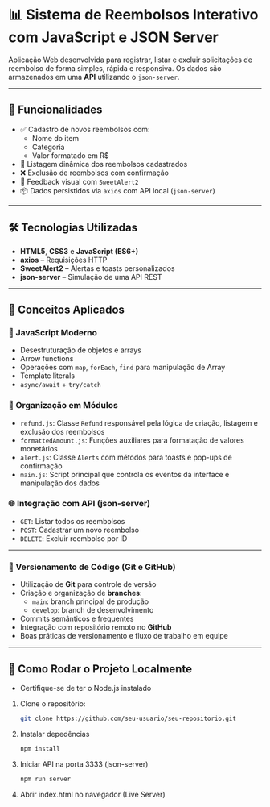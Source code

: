 # 📊 Sistema de Reembolsos Interativo com JavaScript e JSON Server

Aplicação Web desenvolvida para registrar, listar e excluir solicitações de reembolso de forma simples, rápida e responsiva. Os dados são armazenados em uma **API** utilizando o `json-server`.

---

## 🚀 Funcionalidades

- ✅ Cadastro de novos reembolsos com:
  - Nome do item
  - Categoria
  - Valor formatado em R$
- 📄 Listagem dinâmica dos reembolsos cadastrados
- ❌ Exclusão de reembolsos com confirmação
- 💬 Feedback visual com `SweetAlert2`
- 📦 Dados persistidos via `axios` com API local (`json-server`)

---

## 🛠️ Tecnologias Utilizadas

- **HTML5**, **CSS3** e **JavaScript (ES6+)**
- **axios** – Requisições HTTP
- **SweetAlert2** – Alertas e toasts personalizados
- **json-server** – Simulação de uma API REST

---

## 🧠 Conceitos Aplicados

### 🔁 JavaScript Moderno

- Desestruturação de objetos e arrays
- Arrow functions
- Operações com `map`, `forEach`, `find` para manipulação de Array
- Template literals
- `async/await` + `try/catch`

### 📁 Organização em Módulos

- `refund.js`: Classe `Refund` responsável pela lógica de criação, listagem e exclusão dos reembolsos
- `formattedAmount.js`: Funções auxiliares para formatação de valores monetários
- `alert.js`: Classe `Alerts` com métodos para toasts e pop-ups de confirmação
- `main.js`: Script principal que controla os eventos da interface e manipulação dos dados

### 🌐 Integração com API (json-server)

- `GET`: Listar todos os reembolsos
- `POST`: Cadastrar um novo reembolso
- `DELETE`: Excluir reembolso por ID

---

### 🌱 Versionamento de Código (Git e GitHub)

- Utilização de **Git** para controle de versão
- Criação e organização de **branches**:
  - `main`: branch principal de produção
  - `develop`: branch de desenvolvimento
- Commits semânticos e frequentes
- Integração com repositório remoto no **GitHub**
- Boas práticas de versionamento e fluxo de trabalho em equipe

---

## 🧪 Como Rodar o Projeto Localmente

- Certifique-se de ter o Node.js instalado

1. Clone o repositório:
   ```bash
   git clone https://github.com/seu-usuario/seu-repositorio.git
   ```
2. Instalar depedências
   ```bash
   npm install
   ```
3. Iniciar API na porta 3333 (json-server)
   ```bash
   npm run server
   ```
4. Abrir index.html no navegador (Live Server)
